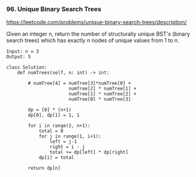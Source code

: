 ### 96. Unique Binary Search Trees

https://leetcode.com/problems/unique-binary-search-trees/description/

Given an integer n, return the number of structurally unique BST's (binary search trees) which has exactly n nodes of unique values from 1 to n.

```
Input: n = 3
Output: 5
```

```
class Solution:
    def numTrees(self, n: int) -> int:

        # numTree[4] = numTree[3]*numTree[0] +                     
                       numTree[2] * numTree[1] +                      
                       numTree[1] * numTree[2] +                      
                       numTree[0] * numTree[3]

        dp = [0] * (n+1) 
        dp[0], dp[1] = 1, 1

        for i in range(2, n+1):
            total = 0 
            for j in range(1, i+1):
                left = j-1 
                right = i - j
                total += dp[left] * dp[right]
            dp[i] = total 

        return dp[n] 
```        
